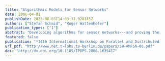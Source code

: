 ```yaml
---
title: "Algorithmic Models for Sensor Networks"
date: 2006-04-01
publishDate: 2023-08-03T14:03:31.928315Z
authors: ["Stefan Schmid", "Roger Wattenhofer"]
publication_types: ["1"]
abstract: "Developing algorithms for sensor networks---and proving their correctness and performance---requires simplifying but still realistic models. This paper surveys various models in use today and puts them into perspective. In addition, we propose interesting models which are not widely adopted by the community so far."
featured: false
publication: "*14th International Workshop on Parallel and Distributed Real-Time Systems (WPDRTS), in conjunction with IPDPS*"
url_pdf: "http://www.net.t-labs.tu-berlin.de/papers/SW-AMFSN-06.pdf"
doi: "http://dx.doi.org/10.1109/IPDPS.2006.1639417"
---
```


